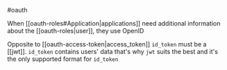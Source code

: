  #oauth

When [[oauth-roles#Application|applications]] need additional information about the [[oauth-roles|user]], they use OpenID

Opposite to [[oauth-access-token|access_token]] `id_token` must be a [[jwt]]. `id_token` contains users' data that's why `jwt` suits the best and it's the only supported format for `id_token`